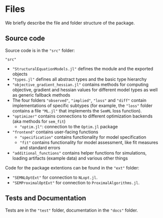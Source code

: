 # Files

We briefly describe the file and folder structure of the package.

## Source code

Source code is in the `"src"` folder:

`"src"`
- `"StructuralEquationModels.jl"` defines the module and the exported objects
- `"types.jl"` defines all abstract types and the basic type hierarchy
- `"objective_gradient_hessian.jl"` contains methods for computing objective, gradient and hessian values for different model types as well as generic fallback methods
- The four folders `"observed"`, `"implied"`, `"loss"` and `"diff"` contain implementations of specific subtypes (for example, the `"loss"` folder contains a file `"ML.jl"` that implements the `SemML` loss function).
- `"optimizer"` contains connections to different optimization backends (aka methods for `sem_fit`)
    - `"optim.jl"`: connection to the `Optim.jl` package
- `"frontend"` contains user-facing functions
    - `"specification"` contains functionality for model specification
    - `"fit"` contains functionality for model assessment, like fit measures and standard errors
- `"additional_functions"` contains helper functions for simulations, loading artifacts (example data) and various other things

Code for the package extentions can be found in the `"ext"` folder:
- `"SEMNLOptExt"` for connection to `NLopt.jl`.
- `"SEMProximalOptExt"` for connection to `ProximalAlgorithms.jl`.

## Tests and Documentation

Tests are in the `"test"` folder, documentation in the `"docs"` folder.